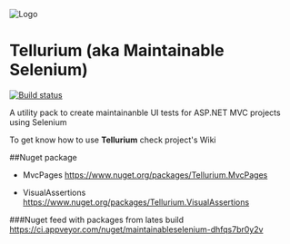 ![Logo](https://raw.githubusercontent.com/cezarypiatek/Tellurium/master/Doc/TelluriumLogo128x128.png)
# Tellurium (aka Maintainable Selenium)
[![Build status](https://ci.appveyor.com/api/projects/status/t0jlwy833c7sqyte?svg=true)](https://ci.appveyor.com/project/cezarypiatek/maintainableselenium)

A utility pack to create maintainanble UI tests for ASP.NET MVC projects using Selenium

To get know how to use **Tellurium** check project's Wiki

##Nuget package
- MvcPages
  https://www.nuget.org/packages/Tellurium.MvcPages

- VisualAssertions
  https://www.nuget.org/packages/Tellurium.VisualAssertions



###Nuget feed with packages from lates build
https://ci.appveyor.com/nuget/maintainableselenium-dhfqs7br0y2v

